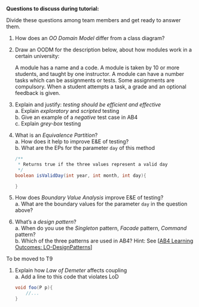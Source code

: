 **Questions to discuss during tutorial:**

Divide these questions among team members and get ready to answer them.

1. How does an _OO Domain Model_ differ from a class diagram?

1. Draw an OODM for the description below, about how modules work in a certain university:

   <box>

   A module has a name and a code. A module is taken by 10 or more students, and taught by one instructor. A module can have a number tasks which can be assignments or tests. Some assignments are compulsory. When a student attempts a task, a grade and an optional feedback is given.

   </box>

1. Explain and justify: _testing should be efficient and effective_<br>
   a. Explain _exploratory_ and _scripted_ testing<br>
   b. Give an example of a _negative_ test case in AB4<br>
   c. Explain _grey-box_ testing
   
1. What is an _Equivalence Partition_?<br>
   a. How does it help to improve E&E of testing?<br>
   b. What are the EPs for the parameter `day` of this method<br>
   ```java
   /**
    * Returns true if the three values represent a valid day
    */
   boolean isValidDay(int year, int month, int day){
   
   } 
   ``` 
1. How does _Boundary Value Analysis_ improve E&E of testing?<br>
   a. What are the boundary values for the parameter `day` in the question above?
   
1. What’s a _design pattern_?<br>
   a. When do you use the _Singleton_ pattern, _Facade_ pattern, _Command_ pattern?<br>
   b. Which of the three patterns are used in AB4? Hint: See [[AB4 Learning Outcomes: LO-DesignPatterns]({{module_org}}/addressbook-level4/blob/master/docs/LearningOutcomes.adoc#apply-design-patterns-code-lo-designpatterns-code)]


To be moved to T9

1. Explain how _Law of Demeter_ affects coupling<br>
   a. Add a line to this code that violates LoD
   ```java
   void foo(P p){
       //...
   }   
   ```


